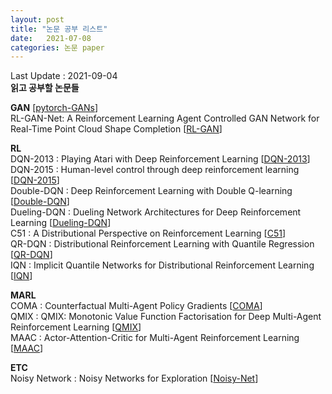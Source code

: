 ```yaml
---
layout: post
title: "논문 공부 리스트" 
date:   2021-07-08
categories: 논문 paper
---  
```

Last Update : 2021-09-04  
**읽고 공부할 논문들**  


**GAN** [[pytorch-GANs]]  
RL-GAN-Net: A Reinforcement Learning Agent Controlled GAN Network for Real-Time Point Cloud Shape Completion [[RL-GAN]]


**RL**  
DQN-2013 : Playing Atari with Deep Reinforcement Learning [[DQN-2013]]  
DQN-2015 : Human-level control through deep reinforcement learning [[DQN-2015]]  
Double-DQN : Deep Reinforcement Learning with Double Q-learning [[Double-DQN]]  
Dueling-DQN : Dueling Network Architectures for Deep Reinforcement Learning [[Dueling-DQN]]  
C51 : A Distributional Perspective on Reinforcement Learning [[C51]]  
QR-DQN : Distributional Reinforcement Learning with Quantile Regression [[QR-DQN]]  
IQN : Implicit Quantile Networks for Distributional Reinforcement Learning [[IQN]]  
  
  
**MARL**  
COMA : Counterfactual Multi-Agent Policy Gradients [[COMA]]  
QMIX : QMIX: Monotonic Value Function Factorisation for Deep Multi-Agent Reinforcement Learning [[QMIX]]  
MAAC : Actor-Attention-Critic for Multi-Agent Reinforcement Learning [[MAAC]]


**ETC**  
Noisy Network : Noisy Networks for Exploration [[Noisy-Net]]

[pytorch-GANs]: https://github.com/eriklindernoren/PyTorch-GAN.git
[RL-GAN]: https://arxiv.org/abs/1904.12304
[IQN]: https://arxiv.org/abs/1806.06923
[QR-DQN]: https://arxiv.org/abs/1710.10044
[C51]: https://arxiv.org/abs/1707.06887
[Noisy-Net]: https://arxiv.org/abs/1706.10295
[Double-DQN]: https://arxiv.org/abs/1509.06461
[Dueling-DQN]: https://arxiv.org/abs/1511.06581
[COMA]: https://arxiv.org/abs/1705.08926
[QMIX]: https://arxiv.org/abs/1803.11485
[MAAC]: https://arxiv.org/abs/1810.02912
[DQN-2013]: https://arxiv.org/abs/1312.5602
[DQN-2015]: https://web.stanford.edu/class/psych209/Readings/MnihEtAlHassibis15NatureControlDeepRL.pdf


